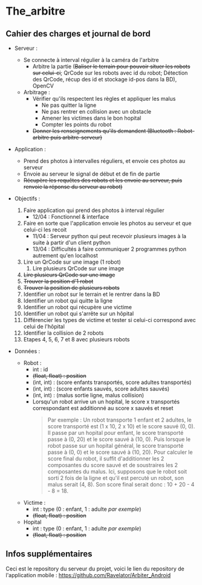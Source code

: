 # The_arbitre

## Cahier des charges et journal de bord

- Serveur :
    - Se connecte à interval régulier à la caméra de l'arbitre
      - Arbitre la partie (<del>Baliser le terrain pour pouvoir situer les robots sur celui-ci</del>; QrCode sur les robots avec id du robot; Détection des QrCode, récup des id et stockage id-pos dans la BD), OpenCV
    - Arbitrage :
      - Vérifier qu'ils respectent les règles et appliquer les malus
        - Ne pas quitter la ligne
        - Ne pas rentrer en collision avec un obstacle
        - Amener les victimes dans le bon hopital
        - Compter les points du robot
      - <del>Donner les renseignements qu'ils demandent (Bluetooth : Robot-arbitre puis arbitre-serveur)</del>
      
- Application :
    - Prend des photos à intervalles réguliers, et envoie ces photos au serveur
    - Envoie au serveur le signal de début et de fin de partie
    - <del>Récupère les requêtes des robots et les envoie au serveur, puis renvoie la réponse du serveur au robot)</del>

- Objectifs :
    1. Faire application qui prend des photos à interval régulier
        - 12/04 : Fonctionnel & interface
    2. Faire en sorte que l'application envoie les photos au serveur et que celui-ci les recoit
        - 11/04 : Serveur python qui peut recevoir plusieurs images à la suite à partir d'un client python
        - 13/04 : Difficultés à faire communiquer 2 programmes python autrement qu'en localhost
    3. Lire un QrCode sur une image (1 robot)
        1. Lire plusieurs QrCode sur une image
    4. <del>Lire plusieurs QrCode sur une image</del>
    5. <del>Trouver la position d'1 robot</del>
    6. <del>Trouver la position de plusieurs robots</del>
    4. Identifier un robot sur le terrain et le rentrer dans la BD
    5. Identifier un robot qui quitte la ligne
    6. Identifier un robot qui récupère une victime
    7. Identifier un robot qui s'arrête sur un hôpital
    8. Différencier les types de victime et tester si celui-ci correspond avec celui de l'hôpital
    9. Identifier la collision de 2 robots
    10. Etapes 4, 5, 6, 7 et 8 avec plusieurs robots

- Données :
    - Robot :
        - int : id
        - <del>(float, float) : position</del>
        - (int, int) : (score enfants transportés, score adultes transportés)
        - (int, int) : (score enfants sauvés, score adultes sauvés)
        - (int, int) : (malus sortie ligne, malus collision)
        - Lorsqu'un robot arrive un un hopital, le score x transportés correspondant est additionné au score x sauvés et reset
            > Par exemple : Un robot transporte 1 enfant et 2 adultes, le score transporté est (1 x 10, 2 x 10) et le score sauvé (0, 0). Il passe par un hopital pour enfant, le score transporté passe à (0, 20) et le score sauvé à (10, 0). Puis lorsque le robot passe sur un hopital général, le score transporté passe à (0, 0) et le score sauvé à (10, 20). Pour calculer le score final du robot, il suffit d'additionner les 2 composantes du score sauvé et de soustraires les 2 composantes du malus. Ici, supposons que le robot soit sorti 2 fois de la ligne et qu'il est percuté un robot, son malus serait (4, 8). Son score final serait donc : 10 + 20 - 4 - 8 = 18.
    - Victime :
        - int : type (0 : enfant, 1 : adulte *par exemple*)
        - <del>(float, float) : position</del>
    - Hopital
        - int : type (0 : enfant, 1 : adulte *par exemple*)
        - <del>(float, float) : position</del>

## Infos supplémentaires

Ceci est le repository du serveur du projet, voici le lien du repository de l'application mobile :
https://github.com/Ravelator/Arbiter_Android
